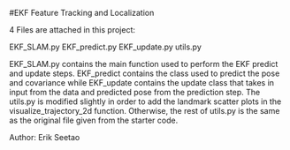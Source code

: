 #EKF Feature Tracking and Localization

4 Files are attached in this project:

EKF_SLAM.py
EKF_predict.py
EKF_update.py
utils.py

EKF_SLAM.py contains the main function used to perform the EKF predict and update steps. EKF_predict contains the class used to predict the pose and covariance while EKF_update contains the update class that takes in input from the data and predicted pose from the prediction step. The utils.py is modified slightly in order to add the landmark scatter plots in the visualize_trajectory_2d function. Otherwise, the rest of utils.py is the same as the original file given from the starter code. 



Author: Erik Seetao
